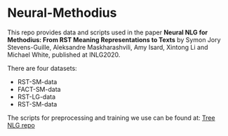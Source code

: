 # Neural-Methodius
This repo provides data and scripts used in the paper **Neural NLG for Methodius: From RST Meaning Representations to Texts** 
by Symon Jory Stevens-Guille, Aleksandre Maskharashvili, Amy Isard, Xintong Li and Michael White, published at INLG2020.

There are four datasets: 
- RST-SM-data
- FACT-SM-data
- RST-LG-data
- RST-SM-data

The scripts for preprocessing and training we use can be found at:
[Tree NLG repo](https://github.com/znculee/TreeNLG/tree/master/self_training/scripts)
